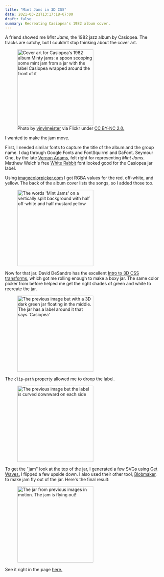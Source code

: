 ```yaml
---
title: "Mint Jams in 3D CSS"
date: 2021-03-21T13:17:18-07:00
draft: false
summary: Recreating Casiopea's 1982 album cover.
---
```


A friend showed me _Mint Jams_, the 1982 jazz album by Casiopea. The tracks are catchy, but I couldn't stop thinking about the cover art.

<figure>
	<img loading="lazy" width="248" alt="Cover art for Casiopea's 1982 album Minty jams: a spoon scooping some mint jam from a jar with the label Casiopea wrapped around the front of it" src="https://live.staticflickr.com/8501/29525290756_f7956d6ace_o.jpg">
	<figcaption>Photo by <a target="_blank" rel="noopener" title="vinylmeister, CC BY-NC 2.0 &lt;https://creativecommons.org/licenses/by-nc/2.0/&gt;, via Flickr" href="https://www.flickr.com/photos/digimeister/29525290756/">vinylmeister</a> via Flickr under <a href="https://creativecommons.org/licenses/by-nc/2.0/">CC BY-NC 2.0.</a></figcaption>
</figure>

I wanted to make the jam move.

First, I needed similar fonts to capture the title of the album and the group name. I dug through Google Fonts and FontSquirrel and DaFont. Seymour One, by the late <a href="https://www.youtube.com/watch?v=Ywj8b589zR8" target="_blank" rel="noopener">Vernon Adams</a>, felt right for representing _Mint Jams_. Matthew Welch's free <a href="https://squaregear.net/fonts/whitrabt.html" target="_blank" rel="noopener">White Rabbit</a> font looked good for the Casiopea jar label.

Using <a href="https://imagecolorpicker.com/en" target="_blank" rel="noopener">imagecolorpicker.com</a> I got RGBA values for the red, off-white, and yellow. The back of the album cover lists the songs, so I added those too.

<figure>
	<img loading="lazy" width="248" alt="The words 'Mint Jams' on a vertically split background with half off-white and half mustard yellow" src="../../images/mintjams3d/mintjams_early.PNG">
</figure>

Now for that jar. David DeSandro has the excellent <a href="https://3dtransforms.desandro.com/" target="_blank" rel="noopener">Intro to 3D CSS transforms</a>, which got me rolling enough to make a boxy jar. The same color picker from before helped me get the right shades of green and white to recreate the jar.

<figure>
	<img loading="lazy" width="248" alt="The previous image but with a 3D dark green jar floating in the middle. The jar has a label around it that says 'Casiopea'" src="../../images/mintjams3d/mintjams_jar.PNG">
</figure>

The `clip-path` property allowed me to droop the label.

<figure>
	<img loading="lazy" width="248" alt="The previous image but the label is curved downward on each side" src="../../images/mintjams3d/mintjams_label.PNG">
</figure>

To get the "jam" look at the top of the jar, I generated a few SVGs using <a href="https://getwaves.io/" target="_blank" rel="noopener">Get Waves.</a> I flipped a few upside down. I also used their other tool, <a href="https://www.blobmaker.app/" target="_blank" rel="noopener">Blobmaker</a>, to make jam fly out of the jar. Here's the final result:

<figure>
	<img loading="lazy" width="248" alt="The jar from previous images in motion. The jam is flying out!" src="../../images/mintjams3d/mintjams.gif">
</figure>

See it right in the page <a href="https://www.fostersamuel.com/mintjams">here.</a>
